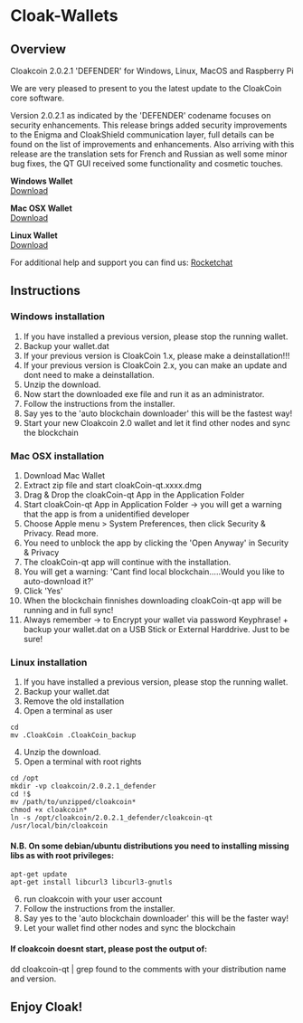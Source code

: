 # Cloak-Wallets
## Overview
Cloakcoin 2.0.2.1 'DEFENDER' for Windows, Linux, MacOS and Raspberry Pi
 
We are very pleased to present to you the latest update to the CloakCoin core software.
 
Version 2.0.2.1 as indicated by the 'DEFENDER' codename focuses on security enhancements. This release brings added security improvements to the Enigma and CloakShield communication layer, full details can be found on the list of improvements and enhancements.  Also arriving with this release are the translation sets for French and Russian as well some minor bug fixes, the QT GUI received some functionality and cosmetic touches.

**Windows Wallet**<br />
[Download](https://github.com/CloakProject/2.0.2.1-Wallets/raw/master/cloakCoin_qt-daemon_win_x86_v2.0.2.1.defender.zip)

**Mac OSX Wallet**<br />
[Download](https://github.com/CloakProject/2.0.2.1-Wallets/raw/master/cloakCoin_qt_osx_x64_v2.0.2.1.defender.zip)

**Linux Wallet**<br />
[Download](https://github.com/CloakProject/2.0.2.1-Wallets/raw/master/cloakCoin_qt-daemon_linux_x64_v2.0.2.1.defender.zip)

For additional help and support you can find us:
[Rocketchat](https://chat.cloakcoin.com)

## Instructions

### Windows installation

1. If you have installed a previous version, please stop the running wallet.
2. Backup your wallet.dat
3. If your previous version is CloakCoin 1.x, please make a deinstallation!!!
4. If your previous version is CloakCoin 2.x, you can make an update and dont need to make a deinstallation.
5. Unzip the download.
6. Now start the downloaded exe file and run it as an administrator.
7. Follow the instructions from the installer.
8. Say yes to the 'auto blockchain downloader' this will be the fastest way!
9. Start your new Cloakcoin 2.0 wallet and let it find other nodes and sync the blockchain

### Mac OSX installation

1. Download Mac Wallet
2. Extract zip file and start cloakCoin-qt.xxxx.dmg
3. Drag & Drop the cloakCoin-qt App in the Application Folder
4. Start cloakCoin-qt App in Application Folder -> you will get a warning that the app is from a unidentified developer
5. Choose Apple menu > System Preferences, then click Security & Privacy. Read more.
6. You need to unblock the app by clicking the 'Open Anyway' in Security & Privacy
7. The cloakCoin-qt app will continue with the installation.
8. You will get a warning: 'Cant find local blockchain…..Would you like to auto-download it?'
9. Click 'Yes'
10. When the blockchain finnishes downloading cloakCoin-qt app will be running and in full sync!
11. Always remember  -> to Encrypt your wallet via password Keyphrase! + backup your wallet.dat on a USB Stick or External Harddrive. Just to be sure!

### Linux installation

1. If you have installed a previous version, please stop the running wallet.
2. Backup your wallet.dat
3. Remove the old installation
4. Open a terminal as user
```
cd
mv .CloakCoin .CloakCoin_backup
```
4. Unzip the download.
5. Open a terminal with root rights
```
cd /opt
mkdir -vp cloakcoin/2.0.2.1_defender
cd !$
mv /path/to/unzipped/cloakcoin* 
chmod +x cloakcoin*
ln -s /opt/cloakcoin/2.0.2.1_defender/cloakcoin-qt /usr/local/bin/cloakcoin
```

#### N.B. On some debian/ubuntu distributions you need to installing missing libs as with root privileges:
```
apt-get update
apt-get install libcurl3 libcurl3-gnutls
```
6. run cloakcoin with your user account
7. Follow the instructions from the installer.
8. Say yes to the 'auto blockchain downloader' this will be the faster way!
9. Let your wallet find other nodes and sync the blockchain


#### If cloakcoin doesnt start, please post the output of:

dd cloakcoin-qt | grep found
to the comments with your distribution name and version.

## Enjoy Cloak!


